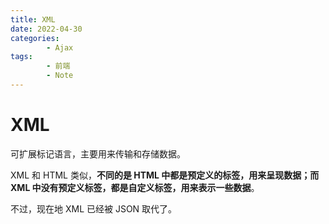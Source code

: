 ```yaml
---
title: XML
date: 2022-04-30
categories:
        - Ajax
tags:
        - 前端
        - Note
---
```


# XML

可扩展标记语言，主要用来传输和存储数据。

XML 和 HTML 类似，**不同的是 HTML 中都是预定义的标签，用来呈现数据；而 XML 中没有预定义标签，都是自定义标签，用来表示一些数据**。

不过，现在地 XML 已经被 JSON 取代了。
